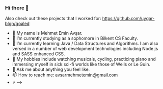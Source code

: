 ### Hi there 👋

Also check out these projects that I worked for:
https://github.com/uygar-blgn/goaled

- 🔭 My name is Mehmet Emin Avşar.
- 🌱 I’m currently studying as a sophomore in Bilkent CS Faculty.
- 👯 I’m currently learning Java / Data Structures and Algorithms. I am also versed in a number of web development technologies including Node.js and SASS enhanced CSS.
- 🤔 My hobbies include watching musicals, cycling, practicing piano and immersing myself in sick sci-fi worlds like those of Wells or Le Guin.
- 💬 Ask me about anything you feel like.
- 📫 How to reach me: avsarmehmetemin@gmail.com
- ⚡
-->
